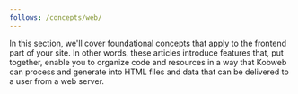 ```yaml
---
follows: /concepts/web/
---
```


In this section, we'll cover foundational concepts that apply to the frontend part of your site. In other words, these
articles introduce features that, put together, enable you to organize code and resources in a way that Kobweb can
process and generate into HTML files and data that can be delivered to a user from a web server.
